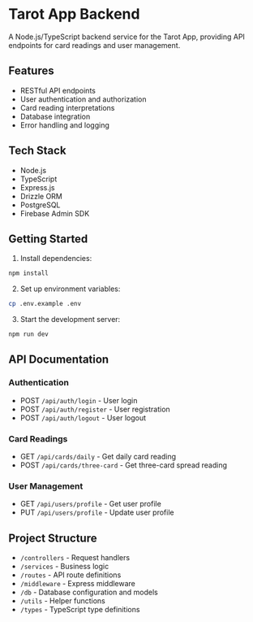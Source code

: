 # Tarot App Backend

A Node.js/TypeScript backend service for the Tarot App, providing API endpoints for card readings and user management.

## Features

- RESTful API endpoints
- User authentication and authorization
- Card reading interpretations
- Database integration
- Error handling and logging

## Tech Stack

- Node.js
- TypeScript
- Express.js
- Drizzle ORM
- PostgreSQL
- Firebase Admin SDK

## Getting Started

1. Install dependencies:

```bash
npm install
```

2. Set up environment variables:

```bash
cp .env.example .env
```

3. Start the development server:

```bash
npm run dev
```

## API Documentation

### Authentication

- POST `/api/auth/login` - User login
- POST `/api/auth/register` - User registration
- POST `/api/auth/logout` - User logout

### Card Readings

- GET `/api/cards/daily` - Get daily card reading
- POST `/api/cards/three-card` - Get three-card spread reading

### User Management

- GET `/api/users/profile` - Get user profile
- PUT `/api/users/profile` - Update user profile

## Project Structure

- `/controllers` - Request handlers
- `/services` - Business logic
- `/routes` - API route definitions
- `/middleware` - Express middleware
- `/db` - Database configuration and models
- `/utils` - Helper functions
- `/types` - TypeScript type definitions
